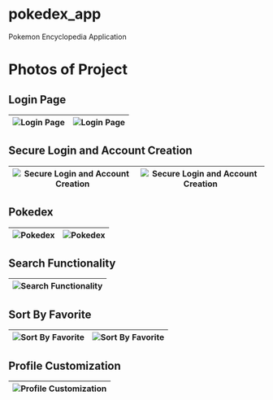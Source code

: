 # pokedex_app
Pokemon Encyclopedia Application

# Photos of Project

## Login Page
| ![Login Page](https://github.com/user-attachments/assets/4ff751bf-2745-474f-8e14-971783e7a635) | ![Login Page](https://github.com/user-attachments/assets/f94808c8-6658-4362-8152-cc76f799f6b9) |
|:---:|:---:|

## Secure Login and Account Creation
| ![Secure Login and Account Creation](https://github.com/user-attachments/assets/13ff2f0c-c35a-4659-90dc-5c0d01e0dcaa) | ![Secure Login and Account Creation](https://github.com/user-attachments/assets/445a01a7-3d13-4779-bfea-52178e2fcb53) |
|:---:|:---:|

## Pokedex
| ![Pokedex](https://github.com/user-attachments/assets/682ce47a-6139-42e9-b6e9-91dfa5381307) | ![Pokedex](https://github.com/user-attachments/assets/db13210c-300e-4a1b-9df9-9361e15c9705) |
|:---:|:---:|

## Search Functionality
| ![Search Functionality](https://github.com/user-attachments/assets/dfdb303e-faac-4a1e-90f6-e49c9e02813b) |
|:---:|

## Sort By Favorite
| ![Sort By Favorite](https://github.com/user-attachments/assets/7a6a94a8-dc1a-4fbc-acb9-df43a41130e7) | ![Sort By Favorite](https://github.com/user-attachments/assets/8187cf82-8f9c-478a-a361-b188de029923) |
|:---:|:---:|

## Profile Customization
| ![Profile Customization](https://github.com/user-attachments/assets/5fe987ca-1fac-4830-bccc-ff5285ebbc06) |
|:---:|
